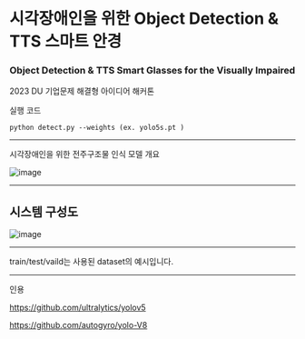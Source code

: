 # 시각장애인을 위한 Object Detection & TTS 스마트 안경
### Object Detection & TTS Smart Glasses for the Visually Impaired
2023 DU 기업문제 해결형 아이디어 해커톤 

실행 코드 

```
python detect.py --weights (ex. yolo5s.pt )
```

---
시각장애인을 위한 전주구조물 인식 모델 개요 

![image](https://github.com/user-attachments/assets/11302b64-a1ce-463c-a1fa-c24af3e843e3)

---
## 시스템 구성도

![image](https://github.com/user-attachments/assets/002d0604-8284-470f-8013-63eef58fcaea)



--- 

train/test/vaild는 사용된 dataset의 예시입니다.

--- 
인용 

<https://github.com/ultralytics/yolov5> 

<https://github.com/autogyro/yolo-V8> 

